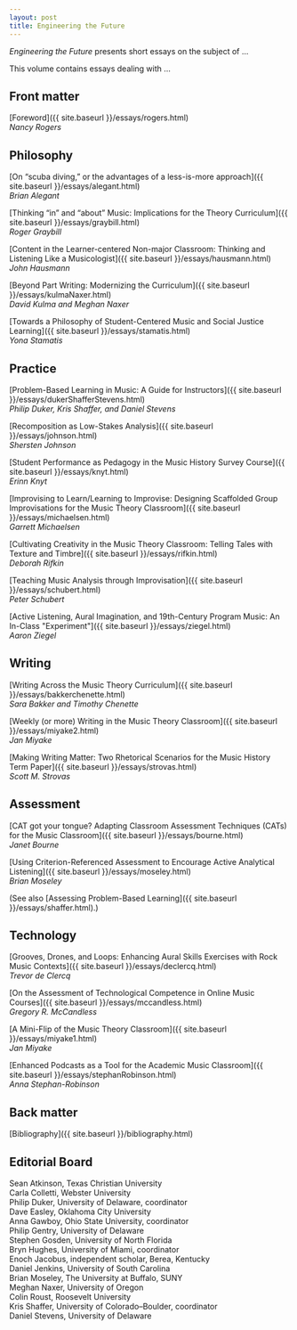 ```yaml
---
layout: post
title: Engineering the Future
---
```

_Engineering the Future_ presents short essays on the subject of ...

This volume contains essays dealing with ... 

## Front matter

[Foreword]({{ site.baseurl }}/essays/rogers.html)  
*Nancy Rogers*

## Philosophy

[On “scuba diving,” or the advantages of a less-is-more approach]({{ site.baseurl }}/essays/alegant.html)  
*Brian Alegant*

[Thinking “in” and “about” Music: Implications for the Theory Curriculum]({{ site.baseurl }}/essays/graybill.html)  
*Roger Graybill*  

[Content in the Learner-centered Non-major Classroom: Thinking and Listening Like a Musicologist]({{ site.baseurl }}/essays/hausmann.html)  
*John Hausmann*  

[Beyond Part Writing&#58; Modernizing the Curriculum]({{ site.baseurl }}/essays/kulmaNaxer.html)  
*David Kulma and Meghan Naxer*

[Towards a Philosophy of Student-Centered Music and Social Justice Learning]({{ site.baseurl }}/essays/stamatis.html)  
*Yona Stamatis*


## Practice

[Problem-Based Learning in Music&#58; A Guide for Instructors]({{ site.baseurl }}/essays/dukerShafferStevens.html)  
*Philip Duker, Kris Shaffer, and Daniel Stevens*

[Recomposition as Low-Stakes Analysis]({{ site.baseurl }}/essays/johnson.html)  
*Shersten Johnson*  

[Student Performance as Pedagogy in the Music History Survey Course]({{ site.baseurl }}/essays/knyt.html)  
*Erinn Knyt*  

[Improvising to Learn/Learning to Improvise: Designing Scaffolded Group Improvisations for the Music Theory Classroom]({{ site.baseurl }}/essays/michaelsen.html)  
*Garrett Michaelsen*  

[Cultivating Creativity in the Music Theory Classroom&#58; Telling Tales with Texture and Timbre]({{ site.baseurl }}/essays/rifkin.html)  
*Deborah Rifkin*

[Teaching Music Analysis through Improvisation]({{ site.baseurl }}/essays/schubert.html)  
*Peter Schubert*

[Active Listening, Aural Imagination, and 19th-Century Program Music&#58; An In-Class "Experiment"]({{ site.baseurl }}/essays/ziegel.html)  
*Aaron Ziegel*


## Writing

[Writing Across the Music Theory Curriculum]({{ site.baseurl }}/essays/bakkerchenette.html)  
*Sara Bakker and Timothy Chenette*

[Weekly (or more) Writing in the Music Theory Classroom]({{ site.baseurl }}/essays/miyake2.html)  
*Jan Miyake*  

[Making Writing Matter&#58; Two Rhetorical Scenarios for the Music History Term Paper]({{ site.baseurl }}/essays/strovas.html)  
*Scott M. Strovas*



## Assessment

[CAT got your tongue? Adapting Classroom Assessment Techniques (CATs) for the Music Classroom]({{ site.baseurl }}/essays/bourne.html)  
*Janet Bourne*

[Using Criterion-Referenced Assessment to Encourage Active Analytical Listening]({{ site.baseurl }}/essays/moseley.html)  
*Brian Moseley*

(See also [Assessing Problem-Based Learning]({{ site.baseurl }}/essays/shaffer.html).)

## Technology

[Grooves, Drones, and Loops: Enhancing Aural Skills Exercises with Rock Music Contexts]({{ site.baseurl }}/essays/declercq.html)  
*Trevor de Clercq*  

[On the Assessment of Technological Competence in Online Music Courses]({{ site.baseurl }}/essays/mccandless.html)  
*Gregory R. McCandless*  

[A Mini-Flip of the Music Theory Classroom]({{ site.baseurl }}/essays/miyake1.html)  
*Jan Miyake*  

[Enhanced Podcasts as a Tool for the Academic Music Classroom]({{ site.baseurl }}/essays/stephanRobinson.html)  
*Anna Stephan-Robinson*


## Back matter

[Bibliography]({{ site.baseurl }}/bibliography.html)


## Editorial Board

Sean Atkinson, Texas Christian University  
Carla Colletti, Webster University  
Philip Duker, University of Delaware, coordinator  
Dave Easley, Oklahoma City University  
Anna Gawboy, Ohio State University, coordinator  
Philip Gentry, University of Delaware  
Stephen Gosden, University of North Florida  
Bryn Hughes, University of Miami, coordinator  
Enoch Jacobus, independent scholar, Berea, Kentucky  
Daniel Jenkins, University of South Carolina  
Brian Moseley, The University at Buffalo, SUNY  
Meghan Naxer, University of Oregon  
Colin Roust, Roosevelt University  
Kris Shaffer, University of Colorado–Boulder, coordinator  
Daniel Stevens, University of Delaware
